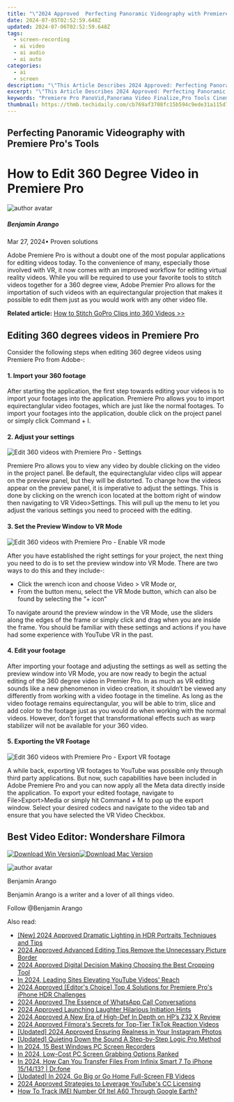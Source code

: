 ```yaml
---
title: "\"2024 Approved  Perfecting Panoramic Videography with Premiere Pro's Tools\""
date: 2024-07-05T02:52:59.648Z
updated: 2024-07-06T02:52:59.648Z
tags: 
  - screen-recording
  - ai video
  - ai audio
  - ai auto
categories: 
  - ai
  - screen
description: "\"This Article Describes 2024 Approved: Perfecting Panoramic Videography with Premiere Pro's Tools\""
excerpt: "\"This Article Describes 2024 Approved: Perfecting Panoramic Videography with Premiere Pro's Tools\""
keywords: "Premiere Pro PanoVid,Panorama Video Finalize,Pro Tools Cinematic Expansion,Premiere Panoramic Editing,Videography with Adobe Premiere,Professional Video Panorama,Cinematographic Techniques in Premiere"
thumbnail: https://thmb.techidaily.com/cb769af3708fc15b594c9ede31a115d7b902d54d4fbcec56dcebaeb9d186f784.jpg
---
```


## Perfecting Panoramic Videography with Premiere Pro's Tools

# How to Edit 360 Degree Video in Premiere Pro

![author avatar](https://images.wondershare.com/filmora/article-images/benjamin-arango-author.jpg)

##### Benjamin Arango

 Mar 27, 2024• Proven solutions

 Adobe Premiere Pro is without a doubt one of the most popular applications for editing videos today. To the convenience of many, especially those involved with VR, it now comes with an improved workflow for editing virtual reality videos. While you will be required to use your favorite tools to stitch videos together for a 360 degree view, Adobe Premier Pro allows for the importation of such videos with an equirectangular projection that makes it possible to edit them just as you would work with any other video file.

**Related article:** [How to Stitch GoPro Clips into 360 Videos >>](https://tools.techidaily.com/wondershare/filmora/download/)

## Editing 360 degrees videos in Premiere Pro

 Consider the following steps when editing 360 degree videos using Premiere Pro from Adobe-:

#### 1. Import your 360 footage

 After starting the application, the first step towards editing your videos is to import your footages into the application. Premiere Pro allows you to import equirectanglular video footages, which are just like the normal footages. To import your footages into the application, double click on the project panel or simply click Command + I.

#### 2. Adjust your settings

![Edit 360 videos with Premiere Pro - Settings](https://images.wondershare.com/filmora/article-images/360-editing-settings.jpg)

 Premiere Pro allows you to view any video by double clicking on the video in the project panel. Be default, the equirectanglular video clips will appear on the preview panel, but they will be distorted. To change how the videos appear on the preview panel, it is imperative to adjust the settings. This is done by clicking on the wrench icon located at the bottom right of window then navigating to VR Video>Settings. This will pull up the menu to let you adjust the various settings you need to proceed with the editing.

#### 3. Set the Preview Window to VR Mode

![Edit 360 videos with Premiere Pro - Enable VR mode](https://images.wondershare.com/filmora/article-images/enable-vr-mode.jpg)

 After you have established the right settings for your project, the next thing you need to do is to set the preview window into VR Mode. There are two ways to do this and they include-:

* Click the wrench icon and choose Video > VR Mode or,
* From the button menu, select the VR Mode button, which can also be found by selecting the “+ icon”

 To navigate around the preview window in the VR Mode, use the sliders along the edges of the frame or simply click and drag when you are inside the frame. You should be familiar with these settings and actions if you have had some experience with YouTube VR in the past.

#### 4. Edit your footage

 After importing your footage and adjusting the settings as well as setting the preview window into VR Mode, you are now ready to begin the actual editing of the 360 degree video in Premier Pro. In as much as VR editing sounds like a new phenomenon in video creation, it shouldn’t be viewed any differently from working with a video footage in the timeline. As long as the video footage remains equirectangular, you will be able to trim, slice and add color to the footage just as you would do when working with the normal videos. However, don’t forget that transformational effects such as warp stabilizer will not be available for your 360 video.

#### 5. Exporting the VR Footage

![Edit 360 videos with Premiere Pro - Export VR footage](https://images.wondershare.com/filmora/article-images/export-vr-footage.jpg)

 A while back, exporting VR footages to YouTube was possible only through third party applications. But now, such capabilities have been included in Adobe Premiere Pro and you can now apply all the Meta data directly inside the application. To export your edited footage, navigate to File>Export>Media or simply hit Command + M to pop up the export window. Select your desired codecs and navigate to the video tab and ensure that you have selected the VR Video Checkbox.

## Best Video Editor: Wondershare Filmora

[![Download Win Version](https://images.wondershare.com/filmora/guide/download-btn-win.jpg)](https://tools.techidaily.com/wondershare/filmora/download/)[![Download Mac Version](https://images.wondershare.com/filmora/guide/download-btn-mac.jpg)](https://tools.techidaily.com/wondershare/filmora/download/)

![author avatar](https://images.wondershare.com/filmora/article-images/benjamin-arango-author.jpg)

Benjamin Arango

Benjamin Arango is a writer and a lover of all things video.

Follow @Benjamin Arango


<ins class="adsbygoogle"
     style="display:block"
     data-ad-format="autorelaxed"
     data-ad-client="ca-pub-7571918770474297"
     data-ad-slot="1223367746"></ins>



<ins class="adsbygoogle"
     style="display:block"
     data-ad-client="ca-pub-7571918770474297"
     data-ad-slot="8358498916"
     data-ad-format="auto"
     data-full-width-responsive="true"></ins>


<span class="atpl-alsoreadstyle">Also read:</span>
<div><ul>
<li><a href="https://article-knowledge.techidaily.com/new-2024-approved-dramatic-lighting-in-hdr-portraits-techniques-and-tips/"><u>[New] 2024 Approved  Dramatic Lighting in HDR Portraits  Techniques and Tips</u></a></li>
<li><a href="https://article-knowledge.techidaily.com/2024-approved-advanced-editing-tips-remove-the-unnecessary-picture-border/"><u>2024 Approved  Advanced Editing Tips  Remove the Unnecessary Picture Border</u></a></li>
<li><a href="https://article-knowledge.techidaily.com/2024-approved-digital-decision-making-choosing-the-best-cropping-tool/"><u>2024 Approved  Digital Decision Making  Choosing the Best Cropping Tool</u></a></li>
<li><a href="https://article-knowledge.techidaily.com/in-2024-leading-sites-elevating-youtube-videos-reach/"><u>In 2024, Leading Sites Elevating YouTube Videos' Reach</u></a></li>
<li><a href="https://article-knowledge.techidaily.com/2024-approved-editors-choice-top-4-solutions-for-premiere-pros-iphone-hdr-challenges/"><u>2024 Approved  [Editor's Choice] Top 4 Solutions for Premiere Pro's iPhone HDR Challenges</u></a></li>
<li><a href="https://article-knowledge.techidaily.com/2024-approved-the-essence-of-whatsapp-call-conversations/"><u>2024 Approved  The Essence of WhatsApp Call Conversations</u></a></li>
<li><a href="https://article-knowledge.techidaily.com/2024-approved-launching-laughter-hilarious-initiation-hints/"><u>2024 Approved  Launching Laughter  Hilarious Initiation Hints</u></a></li>
<li><a href="https://article-knowledge.techidaily.com/2024-approved-a-new-era-of-high-def-in-depth-on-hps-z32-x-review/"><u>2024 Approved  A New Era of High-Def  In Depth on HP’s Z32 X Review</u></a></li>
<li><a href="https://tiktok-videos.techidaily.com/2024-approved-filmoras-secrets-for-top-tier-tiktok-reaction-videos/"><u>2024 Approved  Filmora's Secrets for Top-Tier TikTok Reaction Videos</u></a></li>
<li><a href="https://instagram-clips.techidaily.com/updated-2024-approved-ensuring-realness-in-your-instagram-photos/"><u>[Updated] 2024 Approved  Ensuring Realness in Your Instagram Photos</u></a></li>
<li><a href="https://extra-skills.techidaily.com/updated-quieting-down-the-sound-a-step-by-step-logic-pro-method/"><u>[Updated] Quieting Down the Sound  A Step-by-Step Logic Pro Method</u></a></li>
<li><a href="https://screen-capture.techidaily.com/in-2024-15-best-windows-pc-screen-recorders/"><u>In 2024, 15 Best Windows PC Screen Recorders</u></a></li>
<li><a href="https://video-capture.techidaily.com/in-2024-low-cost-pc-screen-grabbing-options-ranked/"><u>In 2024, Low-Cost PC Screen Grabbing Options Ranked</u></a></li>
<li><a href="https://android-transfer.techidaily.com/in-2024-how-can-you-transfer-files-from-infinix-smart-7-to-iphone-151413-drfone-by-drfone-transfer-from-android-transfer-from-android/"><u>In 2024, How Can You Transfer Files From Infinix Smart 7 To iPhone 15/14/13? | Dr.fone</u></a></li>
<li><a href="https://facebook-video-recording.techidaily.com/updated-in-2024-go-big-or-go-home-full-screen-fb-videos/"><u>[Updated] In 2024, Go Big or Go Home  Full-Screen FB Videos</u></a></li>
<li><a href="https://youtube-stream.techidaily.com/2024-approved-strategies-to-leverage-youtubes-cc-licensing/"><u>2024 Approved  Strategies to Leverage YouTube's CC Licensing</u></a></li>
<li><a href="https://unlock-android.techidaily.com/how-to-track-imei-number-of-itel-a60-through-google-earth-by-drfone-android/"><u>How To Track IMEI Number Of Itel A60 Through Google Earth?</u></a></li>
</ul></div>
